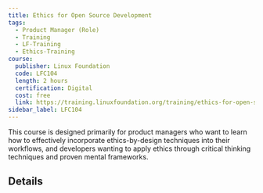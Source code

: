 ```yaml
---
title: Ethics for Open Source Development
tags: 
  - Product Manager (Role)
  - Training
  - LF-Training
  - Ethics-Training
course:
  publisher: Linux Foundation
  code: LFC104
  length: 2 hours
  certification: Digital
  cost: free
  link: https://training.linuxfoundation.org/training/ethics-for-open-source-development-lfc104/
sidebar_label: LFC104
---
```


This course is designed primarily for product managers who want to learn how to effectively incorporate ethics-by-design techniques into their workflows, and developers wanting to apply ethics through critical thinking techniques and proven mental frameworks.

## Details

<CourseDetails course={frontMatter.course}/>
